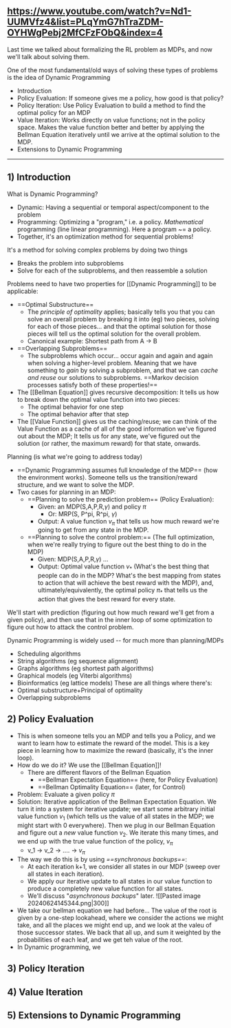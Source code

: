 https://www.youtube.com/watch?v=Nd1-UUMVfz4&list=PLqYmG7hTraZDM-OYHWgPebj2MfCFzFObQ&index=4
---


Last time we talked about formalizing the RL problem as MDPs, and now we'll talk about solving them.

One of the most fundamental/old ways of solving these types of problems is the idea of Dynamic Programming

- Introduction
- Policy Evaluation: If someone gives me a policy, how good is that policy?
- Policy Iteration: Use Policy Evaluation to build a method to find the optimal policy for an MDP
- Value Iteration: Works directly on value functions; not in the policy space. Makes the value function better and better by applying the Bellman Equation iteratively until we arrive at the optimal solution to the MDP.
- Extensions to Dynamic Programming

----

## 1) Introduction

What is Dynamic Programming?
- Dynamic: Having a sequential or temporal aspect/component to the problem
- Programming: Optimizing a "program," i.e. a policy. *Mathematical* programming (line linear programming). Here a program ~= a policy.
- Together, it's an optimization method for sequential problems! 

It's a method for solving complex problems by doing two things
- Breaks the problem into subproblems
- Solve for each of the subproblems, and then reassemble a solution

Problems need to have two properties for [[Dynamic Programming]] to be applicable:
- ==Optimal Substructure==
	- The *principle of optimality* applies; basically tells you that you can solve an overall problem by breaking it into (eg) two pieces, solving for each of those pieces... and that the optimal solution for those pieces will tell us the optimal solution for the overall problem. 
	- Canonical example: Shortest path from A -> B
- ==Overlapping Subproblems==
	- The subproblems which occur... occur again and again and again when solving a higher-level problem. Meaning that we have something to *gain* by solving a subproblem, and that we can *cache and reuse* our solutions to subproblems.
==Markov decision processes satisfy both of these properties!==
- The [[Bellman Equation]] gives recursive decomposition: It tells us how to break down the optimal value function into two pieces:
	- The optimal behavior for one step
	- The optimal behavior after that step
- The [[Value Function]] gives us the caching/reuse; we can think of the Value Function as a cache of all of the good information we've figured out about the MDP; It tells us for any state, we've figured out the solution (or rather, the maximum reward) for that state, onwards.


Planning (is what we're going to address today)
- ==Dynamic Programming assumes full knowledge of the MDP== (how the environment works). Someone tells us the transition/reward structure, and we want to solve the MDP.
- Two cases for planning in an MDP:
	- ==Planning to solve the prediction problem== (Policy Evaluation):
		- Given: an MDP(S,A,P,R,$\gamma$) and policy $\pi$
			- Or: MRP(S, P^pi, R^pi, $\gamma$)
		- Output: A value function $v_{\pi}$ that tells us how much reward we're going to get from any state in the MDP.
	- ==Planning to solve the control problem:== (The full optimization, when we're really trying to figure out the best thing to do in the MDP)
		- Given: MDP(S,A,P,R,$\gamma$) ... 
		- Output: Optimal value function $v_*$  (What's the best thing that people can do in the MDP? What's the best mapping from states to action that will achieve the best reward with the MDP), and, ultimately/equivalently, the optimal policy $\pi_*$  that tells us the action that gives the best reward for every state.

We'll start with prediction (figuring out how much reward we'll get from a given policy), and then use that in the inner loop of some optimization to figure out how to attack the control problem.


Dynamic Programming is widely used -- for much more than planning/MDPs
- Scheduling algorithms
- String algorithms (eg sequence alignment)
- Graphs algorithms (eg shortest path algorithms)
- Graphical models (eg Viterbi algorithms)
- Bioinformatics (eg lattice models)
These are all things where there's:
- Optimal substructure+Principal of optimality
- Overlapping subproblems


## 2) Policy Evaluation
- This is when someone tells you an MDP and tells you a Policy, and we want to learn how to estimate the reward of the model. This is a key piece in learning how to maximize the reward (basically, it's the inner loop).
- How do we do it? We use the [[Bellman Equation]]!
	- There are different flavors of the Bellman Equation
		- ==Bellman Expectation Equation== (here, for Policy Evaluation)
		- ==Bellman Optimality Equation== (later, for Control)
- Problem: Evaluate a given policy $\pi$
- Solution: Iterative application of the Bellman Expectation Equation. We turn it into a system for iterative update; we start some arbitrary initial value function $v_1$ (which tells us the value of all states in the MDP; we might start with 0 everywhere). Then we plug in our Bellman Equation and figure out a *new* value function $v_2$. We iterate this many times, and we end up with the true value function of the policy, $v_{\pi}$
	- v_1 -> v_2 -> .... -> $v_{\pi}$
- The way we do this is by using *==synchronous backups==*:
	- At each iteration k+1, we consider all states in our MDP (sweep over all states in each iteration).
	- We apply our iterative update to all states in our value function to produce a completely new value function for all states.
	- We'll discuss "*asynchronous backups*" later.
![[Pasted image 20240624145344.png|300]]
- We take our bellman equation we had before... The value of the root is given by a one-step lookahead, where we consider the actions we might take, and all the places we might end up, and we look at the valeu of those successor states. We back that all up, and sum it weighted by the probabilities of each leaf, and we get teh value of the root.
- In Dynamic programming, we 

## 3) Policy Iteration


## 4) Value Iteration


## 5) Extensions to Dynamic Programming

